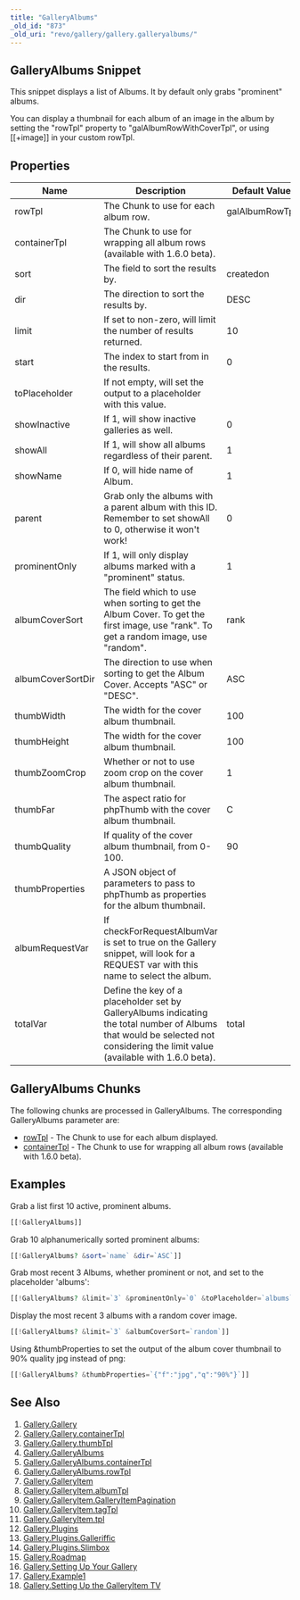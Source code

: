 ```yaml
---
title: "GalleryAlbums"
_old_id: "873"
_old_uri: "revo/gallery/gallery.galleryalbums/"
---
```


## GalleryAlbums Snippet

 This snippet displays a list of Albums. It by default only grabs "prominent" albums.

 You can display a thumbnail for each album of an image in the album by setting the "rowTpl" property to "galAlbumRowWithCoverTpl", or using \[\[+image\]\] in your custom rowTpl.

## Properties

 | Name | Description | Default Value |
|------|-------------|---------------|
| rowTpl | The Chunk to use for each album row. | galAlbumRowTpl |
| containerTpl | The Chunk to use for wrapping all album rows (available with 1.6.0 beta). |  |
| sort | The field to sort the results by. | createdon |
| dir | The direction to sort the results by. | DESC |
| limit | If set to non-zero, will limit the number of results returned. | 10 |
| start | The index to start from in the results. | 0 |
| toPlaceholder | If not empty, will set the output to a placeholder with this value. |  |
| showInactive | If 1, will show inactive galleries as well. | 0 |
| showAll | If 1, will show all albums regardless of their parent. | 1 |
| showName | If 0, will hide name of Album. | 1 |
| parent | Grab only the albums with a parent album with this ID. Remember to set showAll to 0, otherwise it won't work! | 0 |
| prominentOnly | If 1, will only display albums marked with a "prominent" status. | 1 |
| albumCoverSort | The field which to use when sorting to get the Album Cover. To get the first image, use "rank". To get a random image, use "random". | rank |
| albumCoverSortDir | The direction to use when sorting to get the Album Cover. Accepts "ASC" or "DESC". | ASC |
| thumbWidth | The width for the cover album thumbnail. | 100 |
| thumbHeight | The width for the cover album thumbnail. | 100 |
| thumbZoomCrop | Whether or not to use zoom crop on the cover album thumbnail. | 1 |
| thumbFar | The aspect ratio for phpThumb with the cover album thumbnail. | C |
| thumbQuality | If quality of the cover album thumbnail, from 0-100. | 90 |
| thumbProperties | A JSON object of parameters to pass to phpThumb as properties for the album thumbnail. |  |
| albumRequestVar | If checkForRequestAlbumVar is set to true on the Gallery snippet, will look for a REQUEST var with this name to select the album. |  |
| totalVar | Define the key of a placeholder set by GalleryAlbums indicating the total number of Albums that would be selected not considering the limit value (available with 1.6.0 beta). | total |

## GalleryAlbums Chunks

 The following chunks are processed in GalleryAlbums. The corresponding GalleryAlbums parameter are:

- [rowTpl](/extras/revo/gallery/gallery.galleryalbums/gallery.galleryalbums.rowtpl "Gallery.GalleryAlbums.rowTpl") - The Chunk to use for each album displayed.
- [containerTpl](extras/revo/gallery/gallery.galleryalbums/gallery.galleryalbums.containertpl) - The Chunk to use for wrapping all album rows (available with 1.6.0 beta).

## Examples

 Grab a list first 10 active, prominent albums.

 ``` php 
[[!GalleryAlbums]]

```

 Grab 10 alphanumerically sorted prominent albums:

 ``` php 
[[!GalleryAlbums? &sort=`name` &dir=`ASC`]]

```

 Grab most recent 3 Albums, whether prominent or not, and set to the placeholder 'albums':

 ``` php 
[[!GalleryAlbums? &limit=`3` &prominentOnly=`0` &toPlaceholder=`albums`]]

```

 Display the most recent 3 albums with a random cover image.

 ``` php 
[[!GalleryAlbums? &limit=`3` &albumCoverSort=`random`]]

```

 Using &thumbProperties to set the output of the album cover thumbnail to 90% quality jpg instead of png:

 ``` php 
[[!GalleryAlbums? &thumbProperties=`{"f":"jpg","q":"90%"}`]]

```

## See Also

1. [Gallery.Gallery](/extras/revo/gallery/gallery.gallery)
  1. [Gallery.Gallery.containerTpl](/extras/revo/gallery/gallery.gallery/gallery.gallery.containertpl)
  2. [Gallery.Gallery.thumbTpl](/extras/revo/gallery/gallery.gallery/gallery.gallery.thumbtpl)
2. [Gallery.GalleryAlbums](/extras/revo/gallery/gallery.galleryalbums)
  1. [Gallery.GalleryAlbums.containerTpl](extras/revo/gallery/gallery.galleryalbums/gallery.galleryalbums.containertpl)
  2. [Gallery.GalleryAlbums.rowTpl](/extras/revo/gallery/gallery.galleryalbums/gallery.galleryalbums.rowtpl)
3. [Gallery.GalleryItem](/extras/revo/gallery/gallery.galleryitem)
  1. [Gallery.GalleryItem.albumTpl](/extras/revo/gallery/gallery.galleryitem/gallery.galleryitem.albumtpl)
  2. [Gallery.GalleryItem.GalleryItemPagination](/extras/revo/gallery/gallery.galleryitem/gallery.galleryitem.galleryitempagination)
  3. [Gallery.GalleryItem.tagTpl](/extras/revo/gallery/gallery.galleryitem/gallery.galleryitem.tagtpl)
  4. [Gallery.GalleryItem.tpl](/extras/revo/gallery/gallery.galleryitem/gallery.galleryitem.tpl)
4. [Gallery.Plugins](/extras/revo/gallery/gallery.plugins)
  1. [Gallery.Plugins.Galleriffic](/extras/revo/gallery/gallery.plugins/gallery.plugins.galleriffic)
  2. [Gallery.Plugins.Slimbox](/extras/revo/gallery/gallery.plugins/gallery.plugins.slimbox)
5. [Gallery.Roadmap](/extras/revo/gallery/gallery.roadmap)
6. [Gallery.Setting Up Your Gallery](/extras/revo/gallery/gallery.setting-up-your-gallery)
7. [Gallery.Example1](/extras/revo/gallery/gallery.example1)
8. [Gallery.Setting Up the GalleryItem TV](/extras/revo/gallery/gallery.setting-up-the-galleryitem-tv)